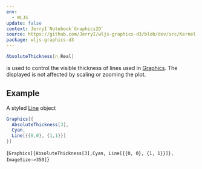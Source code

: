 ```yaml
---
env:
  - WLJS
update: false
context: JerryI`Notebook`Graphics2D`
source: https://github.com/JerryI/wljs-graphics-d3/blob/dev/src/Kernel.wl
package: wljs-graphics-d3
---
```

```mathematica
AbsoluteThickness[n_Real]
```

is used to control the visible thickness of lines used in [Graphics](frontend/Reference/Graphics/Graphics.md). The displayed is not affected by scaling or zooming the plot. 

## Example
A styled [Line](frontend/Reference/Graphics/Line.md) object

```mathematica
Graphics[{
  AbsoluteThickness[3],
  Cyan, 
  Line[{{0,0}, {1,1}}]
}]
```

<Wl >{`Graphics[{AbsoluteThickness[3],Cyan, Line[{{0, 0}, {1, 1}}]}, ImageSize->350]`}</Wl>